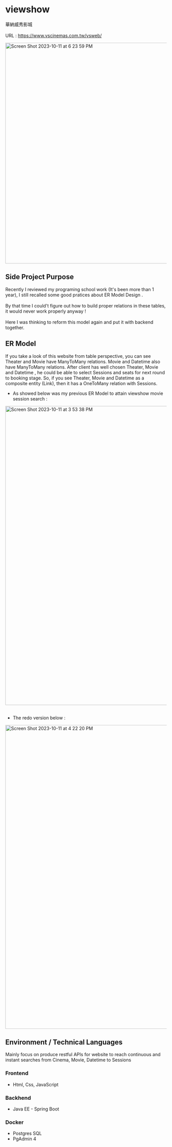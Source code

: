 # viewshow
華納威秀影城<br></br>
URL : https://www.vscinemas.com.tw/vsweb/

<img width="688" alt="Screen Shot 2023-10-11 at 6 23 59 PM" src="https://github.com/chenchenghung/viewshow/assets/29514988/3f2f76f1-372b-4d50-ade2-906069333db5">


## Side Project Purpose
Recently I reviewed my programing school work (It's been more than 1 year), I still recalled some good pratices about ER Model Design . <br></br>
By that time I could't figure out how to build proper relations in these tables, it would never work properly anyway ! <br></br>
Here I was thinking to reform this model again and put it with backend together.   

## ER Model
If you take a look of this website from table perspective, you can see Theater and Movie have ManyToMany relations. Movie and Datetime also have ManyToMany relations. After client has well chosen
Theater, Movie and Datetime , he could be able to select Sessions and seats for next round to booking stage. So, if you see Theater, Movie and Datetime as a composite entity (Link), then it has a OneToMany relation with Sessions. 
* As showed below was my previous ER Model to attain viewshow movie session search :

<img width="932" alt="Screen Shot 2023-10-11 at 3 53 38 PM" src="https://github.com/chenchenghung/viewshow/assets/29514988/572c0b78-2dbb-4248-a422-8e5a3e0e3e3f">
<br></br>

* The redo version below :

<img width="947" alt="Screen Shot 2023-10-11 at 4 22 20 PM" src="https://github.com/chenchenghung/viewshow/assets/29514988/c21c4b71-e3c5-463f-a62d-2a7eac32e5e2">

## Environment / Technical Languages
Mainly focus on produce restful APIs for website to reach continuous and instant searches from Cinema, Movie, Datetime to Sessions 
### Frontend
* Html, Css, JavaScript
### Backhend
* Java EE - Spring Boot
### Docker
* Postgres SQL
* PgAdmin 4
